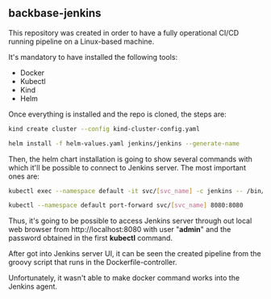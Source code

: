 ## backbase-jenkins

This repository was created in order to have a fully operational CI/CD running pipeline on a Linux-based machine.

It's mandatory to have installed the following tools:
- Docker
- Kubectl
- Kind
- Helm


Once everything is installed and the repo is cloned, the steps are:

```sh
kind create cluster --config kind-cluster-config.yaml
```

```sh
helm install -f helm-values.yaml jenkins/jenkins --generate-name
```

Then, the helm chart installation is going to show several commands with which it'll be possible to connect to Jenkins server. The most important ones are:

```sh
kubectl exec --namespace default -it svc/[svc_name] -c jenkins -- /bin/cat /run/secrets/chart-admin-password && echo
```

```sh
kubectl --namespace default port-forward svc/[svc_name] 8080:8080
```

Thus, it's going to be possible to access Jenkins server through out local web browser from http://localhost:8080 with user "**admin**" and the password obtained in the first **kubectl** command.


After got into Jenkins server UI, it can be seen the created pipeline from the groovy script that runs in the Dockerfile-controller.

Unfortunately, it wasn't able to make docker command works into the Jenkins agent.
